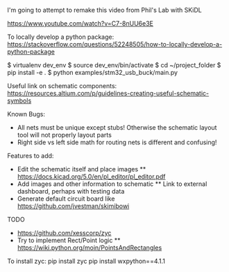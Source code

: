 I'm going to attempt to remake this video from Phil's Lab with SKiDL

https://www.youtube.com/watch?v=C7-8nUU6e3E

To locally develop a python package:
https://stackoverflow.com/questions/52248505/how-to-locally-develop-a-python-package

$ virtualenv dev_env
$ source dev_env/bin/activate
$ cd ~/project_folder
$ pip install -e .
$ python examples/stm32_usb_buck/main.py

Useful link on schematic components:
https://resources.altium.com/p/guidelines-creating-useful-schematic-symbols


Known Bugs:
* All nets must be unique except stubs!  Otherwise the schematic layout tool will not properly layout parts
* Right side vs left side math for routing nets is different and confusing!

Features to add:
* Edit the schematic itself and place images
** https://docs.kicad.org/5.0/en/pl_editor/pl_editor.pdf
* Add images and other information to schematic
** Link to external dashboard, perhaps with testing data
* Generate default circuit board like https://github.com/jvestman/skimibowi

TODO
* https://github.com/xesscorp/zyc
* Try to implement Rect/Point logic
** https://wiki.python.org/moin/PointsAndRectangles


To install zyc:
pip install zyc
pip install wxpython==4.1.1